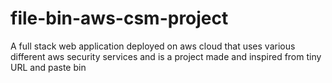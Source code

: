 # file-bin-aws-csm-project
A full stack web application deployed on aws cloud that uses various different aws security services and is a project made and inspired from tiny URL and paste bin
